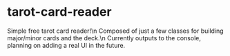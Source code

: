 # tarot-card-reader
Simple free tarot card reader!\n
Composed of just a few classes for building major/minor cards and the deck.\n
Currently outputs to the console, planning on adding a real UI in the future.
